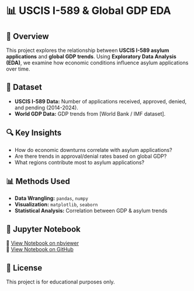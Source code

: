 # 📊 USCIS I-589 & Global GDP EDA  

## 📄 Overview  
This project explores the relationship between **USCIS I-589 asylum applications** and **global GDP trends**. Using **Exploratory Data Analysis (EDA)**, we examine how economic conditions influence asylum applications over time.

## 📂 Dataset  
- **USCIS I-589 Data:** Number of applications received, approved, denied, and pending (2014-2024).  
- **World GDP Data:** GDP trends from [World Bank / IMF dataset].  

## 🔍 Key Insights  
- How do economic downturns correlate with asylum applications?  
- Are there trends in approval/denial rates based on global GDP?  
- What regions contribute most to asylum applications?  

## 📊 Methods Used  
- **Data Wrangling:** `pandas`, `numpy`  
- **Visualization:** `matplotlib`, `seaborn`  
- **Statistical Analysis:** Correlation between GDP & asylum trends  

## 📓 Jupyter Notebook  
🚀 [View Notebook on nbviewer](PASTE_NBVIEWER_LINK_HERE)  
📂 [View Notebook on GitHub](https://github.com/malorieiovino/YOUR-REPO/blob/main/YOUR-NOTEBOOK.ipynb)  

## 📜 License  
This project is for educational purposes only.  
